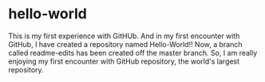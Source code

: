 # hello-world
This is my first experience with GitHUb. And in my first encounter with GitHub, I have created a repository named Hello-World!!
Now, a branch called readme-edits has been created off the master branch. So, I am really enjoying my first encounter with GitHub repository, the world's largest repository.
